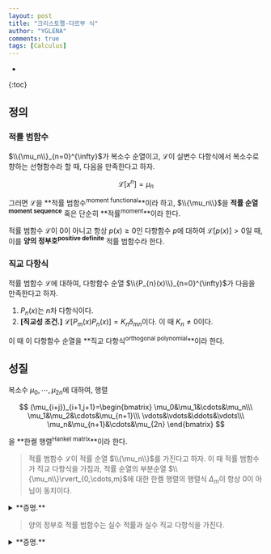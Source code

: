 ```yaml
---
layout: post
title: "크리스토펠-다르부 식"
author: "YGLENA"
comments: true
tags: [Calculus]
---
```

* 
{:toc}
## 정의
### 적률 범함수
$\\{\mu_n\\}_{n=0}^{\infty}$가 복소수 순열이고, $\mathcal{L}$이 실변수 다항식에서 복소수로 향하는 선형함수라 할 때, 다음을 만족한다고 하자.

$$
\mathcal{L}\left[ x^n \right]=\mu_n
$$

그러면 $\mathcal{L}$을 **적률 범함수<sup>moment functional</sup>**이라 하고, $\\{\mu_n\\}$을 **적률 순열<sup>moment sequence</sup>** 혹은 단순히 **적률<sup>moment</sup>**이라 한다. 

적률 범함수 $\mathcal{L}$이 $0$이 아니고 항상 $p(x)\geq 0$인 다항함수 $p$에 대하여 $\mathcal{L}[p(x) ]>0$일 때, 이를 **양의 정부호<sup>positive definite</sup>** 적률 범함수라 한다.

### 직교 다항식
적률 범함수 $\mathcal{L}$에 대하여, 다항함수 순열 $\\{P_{n}(x)\\}_{n=0}^{\infty}$가 다음을 만족한다고 하자.

1. $P_n(x)$는 $n$차 다항식이다.
2. **[직교성 조건.]** $\mathcal{L}\left[P_m(x)P_n(x) \right]=K_n \delta_{mn}$이다. 이 때 $K_n\neq 0$이다.

이 때 이 다항함수 순열을 **직교 다항식<sup>orthogonal polynomial</sup>**이라 한다.

## 성질
복소수 $\mu_0,\cdots,\mu_{2n}$에 대하여, 행렬

$$
(\mu_{i+j})_{i+1,j+1}=\begin{bmatrix}
\mu_0&\mu_1&\cdots&\mu_n\\\
\mu_1&\mu_2&\cdots&\mu_{n+1}\\\
\vdots&\vdots&\ddots&\vdots\\\
\mu_n&\mu_{n+1}&\cdots&\mu_{2n}
\end{bmatrix}
$$

을 **한켈 행렬<sup>Hankel matrix</sup>**이라 한다.

> 적률 범함수 $\mathcal{L}$이 적률 순열 $\\{\mu_n\\}$를 가진다고 하자. 이 때 적률 범함수가 직교 다항식을 가짐과, 적률 순열의 부분순열 $\\{\mu_n\\}\rvert_{0,\cdots,m}$에 대한 한켈 행렬의 행렬식 $\Delta_m$이 항상 $0$이 아님이 동치이다.

<details><summary>**증명.**
</summary>

어떤 다항식 $P_n=\sum_{k=0}^n c_{nk}x^k$에 대하여, $m\leq n$일 때 $\mathcal{L}\left[ x^m P_n(x)\right]=\sum_{k=0}^n c_{nk}\mu_{k+m}$이므로, 직교성 조건은 다음과 동치이다.

$$
\begin{bmatrix}
\mu_0&\mu_1&\cdots&\mu_n\\\
\mu_1&\mu_2&\cdots&\mu_{n+1}\\\
\vdots&\vdots&\ddots&\vdots\\\
\mu_{n}&\mu_{n+1}&\cdots&\mu_{2n}
\end{bmatrix}\begin{bmatrix}
c_{n0}\\\ c_{n1}\\\ \vdots \\\ c_{nn}
\end{bmatrix}=\begin{bmatrix}
0\\\  0\\\ \vdots \\\ K_n
\end{bmatrix}
$$

직교다항식이 존재한다면 위의 식이 단일해를 가지므로 $\Delta_n\neq 0$이다. 거꾸로 $\Delta_n\neq 0$이면 어떤 $K_n$\neq 0에 대하여 위의 식이 단일해를 가진다. 또한 $\mu_{0,\cdots, 2n}$의 한켈 행렬의 역행렬 $(n+1,n+1)$-성분값이 $\frac{\Delta_{n-1}}{\Delta_n}$이므로,

$$
c_{nn}=\frac{K_n \Delta_{n-1}}{\Delta_n}\neq 0
$$

이고 따라서 $P_n$은 $n$차 다항식이다. $\square$

</details>

> 양의 정부호 적률 범함수는 실수 적률과 실수 직교 다항식을 가진다.

<details><summary>**증명.**
</summary>

$\mu_{2n}=\mathcal{L}[x^n{2n} ]>0$이므로 짝수 적률은 모두 실수이다. 또한

$$
\mathcal{L}[ (x+1)^{2n}]=\sum_{k=0}^{2n+1}\binom{2n}{k}\mu_{2n-k}>0
$$

이므로, 귀납법을 사용하면 홀수 적률 또한 실수이다. 

$p_0(x)=\mu_0^{-1/2}$로 두고, $a_k=\mathcal{L}[ x^{n+1} p_k(x)]$로 정의하여 귀납적으로 $P_{n+1}(x)=x^{n+1}-\sum_{k=0}^n a_k p_k(x)$로 쓴다. 그러면

$$
\mathcal{L}[ p_j(x)P_{n+1}(x)]=\mathcal{L}[ x^{n+1} p_j(x)]-\sum_{k=0}^n a_k \mathcal{L}[ p_j(x) p_k(x)]=a_j-a_j=0
$$

이므로,

$$
p_{n+1}(x)=\frac{P_{n+1}(x)}{\sqrt{\mathcal{L} [ P^2_{n+1}(x)]}}
$$

으로 두어 실수 직교 다항식을 얻는다. 이 다항식들은 더 나아가 정규화<sup>normalized</sup>되어 있다.

$\square$

</details>